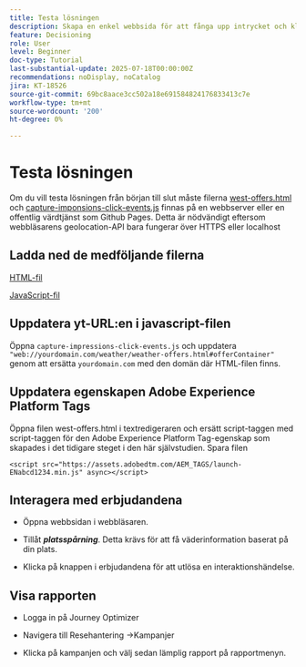 ```yaml
---
title: Testa lösningen
description: Skapa en enkel webbsida för att fånga upp intrycket och klicka på händelserna i erbjudandena.
feature: Decisioning
role: User
level: Beginner
doc-type: Tutorial
last-substantial-update: 2025-07-18T00:00:00Z
recommendations: noDisplay, noCatalog
jira: KT-18526
source-git-commit: 69bc8aace3cc502a18e691584824176833413c7e
workflow-type: tm+mt
source-wordcount: '200'
ht-degree: 0%

---
```


# Testa lösningen

Om du vill testa lösningen från början till slut måste filerna [west-offers.html](assets/weather-offers.html) och [capture-imponsions-click-events.js](assets/capture-impressions-click-events.js) finnas på en webbserver eller en offentlig värdtjänst som Github Pages. Detta är nödvändigt eftersom webbläsarens geolocation-API bara fungerar över HTTPS eller localhost

## Ladda ned de medföljande filerna

[HTML-fil](assets/weather-offers.html)

[JavaScript-fil](assets/capture-impressions-click-events.js)

## Uppdatera yt-URL:en i javascript-filen

Öppna `capture-impressions-click-events.js` och uppdatera ` "web://yourdomain.com/weather/weather-offers.html#offerContainer"` genom att ersätta `yourdomain.com` med den domän där HTML-filen finns.


## Uppdatera egenskapen Adobe Experience Platform Tags

Öppna filen west-offers.html i textredigeraren och ersätt script-taggen med script-taggen för den Adobe Experience Platform Tag-egenskap som skapades i det tidigare steget i den här självstudien. Spara filen

```
<script src="https://assets.adobedtm.com/AEM_TAGS/launch-ENabcd1234.min.js" async></script>
```

## Interagera med erbjudandena

- Öppna webbsidan i webbläsaren.

- Tillåt _**platsspårning**_. Detta krävs för att få väderinformation baserat på din plats.

- Klicka på knappen i erbjudandena för att utlösa en interaktionshändelse.

## Visa rapporten

- Logga in på Journey Optimizer

- Navigera till Resehantering ->Kampanjer

- Klicka på kampanjen och välj sedan lämplig rapport på rapportmenyn.
